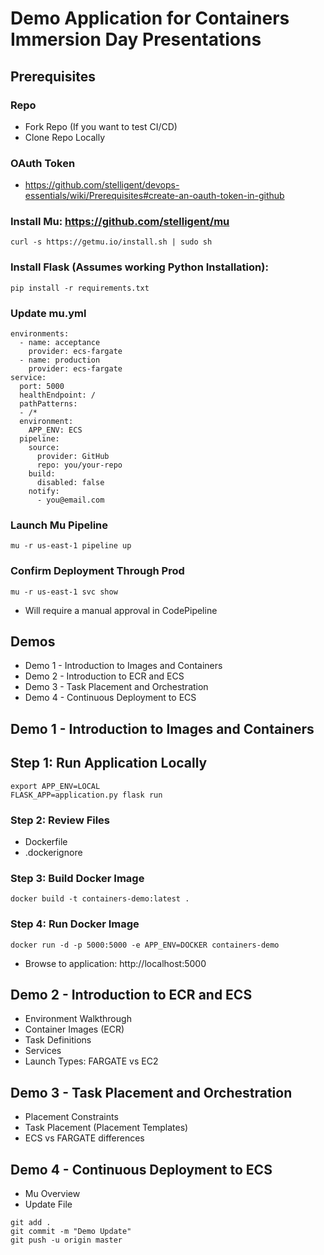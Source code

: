 # Demo Application for Containers Immersion Day Presentations

## Prerequisites

### Repo

* Fork Repo (If you want to test CI/CD)
* Clone Repo Locally

### OAuth Token

* https://github.com/stelligent/devops-essentials/wiki/Prerequisites#create-an-oauth-token-in-github

### Install Mu: https://github.com/stelligent/mu

```
curl -s https://getmu.io/install.sh | sudo sh
```

### Install Flask (Assumes working Python Installation):

```
pip install -r requirements.txt
```

### Update mu.yml

```
environments:
  - name: acceptance
    provider: ecs-fargate
  - name: production
    provider: ecs-fargate
service:
  port: 5000
  healthEndpoint: /
  pathPatterns:
  - /*
  environment:
    APP_ENV: ECS
  pipeline:
    source:
      provider: GitHub
      repo: you/your-repo
    build:
      disabled: false
    notify:
      - you@email.com
```

### Launch Mu Pipeline

```
mu -r us-east-1 pipeline up
```

### Confirm Deployment Through Prod

```
mu -r us-east-1 svc show
```
* Will require a manual approval in CodePipeline

## Demos

* Demo 1 - Introduction to Images and Containers
* Demo 2 - Introduction to ECR and ECS
* Demo 3 - Task Placement and Orchestration
* Demo 4 - Continuous Deployment to ECS

## Demo 1 - Introduction to Images and Containers

## Step 1: Run Application Locally

```
export APP_ENV=LOCAL
FLASK_APP=application.py flask run
```

### Step 2: Review Files

* Dockerfile
* .dockerignore

### Step 3: Build Docker Image

```
docker build -t containers-demo:latest .
```

### Step 4: Run Docker Image

```
docker run -d -p 5000:5000 -e APP_ENV=DOCKER containers-demo
```
* Browse to application: http://localhost:5000

## Demo 2 - Introduction to ECR and ECS

* Environment Walkthrough
* Container Images (ECR)
* Task Definitions
* Services
* Launch Types: FARGATE vs EC2

## Demo 3 - Task Placement and Orchestration

* Placement Constraints
* Task Placement (Placement Templates)
* ECS vs FARGATE differences

## Demo 4 - Continuous Deployment to ECS

* Mu Overview
* Update File

```
git add .
git commit -m "Demo Update"
git push -u origin master
```
